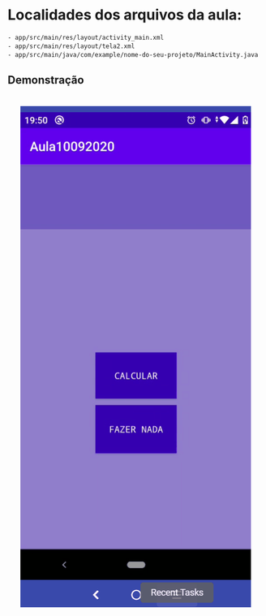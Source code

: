 # Localidades dos arquivos da aula:


```bash
- app/src/main/res/layout/activity_main.xml
- app/src/main/res/layout/tela2.xml
- app/src/main/java/com/example/nome-do-seu-projeto/MainActivity.java
```

## Demonstração

<h1 align="center">
    <img alt="React GitHub Repo List" src="./exercicio10092020.gif" />
</h1>

